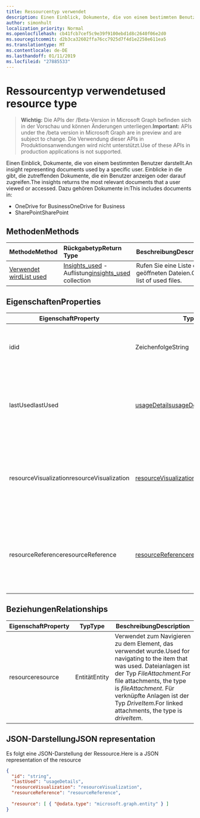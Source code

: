 ```yaml
---
title: Ressourcentyp verwendet
description: Einen Einblick, Dokumente, die von einem bestimmten Benutzer darstellt. Einblicke in die gibt, die zutreffenden Dokumente, die ein Benutzer anzeigen oder darauf zugreifen.
author: simonhult
localization_priority: Normal
ms.openlocfilehash: cb41fcb7cef5c9e39f9100ebd1d8c2640f06e2d0
ms.sourcegitcommit: d2b3ca32602ffa76cc7925d7f4d1e2258e611ea5
ms.translationtype: MT
ms.contentlocale: de-DE
ms.lasthandoff: 01/11/2019
ms.locfileid: "27885533"
---
```

# <a name="used-resource-type"></a><span data-ttu-id="c92d8-104">Ressourcentyp verwendet</span><span class="sxs-lookup"><span data-stu-id="c92d8-104">used resource type</span></span>

> <span data-ttu-id="c92d8-105">**Wichtig:** Die APIs der /Beta-Version in Microsoft Graph befinden sich in der Vorschau und können Änderungen unterliegen.</span><span class="sxs-lookup"><span data-stu-id="c92d8-105">**Important:** APIs under the /beta version in Microsoft Graph are in preview and are subject to change.</span></span> <span data-ttu-id="c92d8-106">Die Verwendung dieser APIs in Produktionsanwendungen wird nicht unterstützt.</span><span class="sxs-lookup"><span data-stu-id="c92d8-106">Use of these APIs in production applications is not supported.</span></span>

<span data-ttu-id="c92d8-107">Einen Einblick, Dokumente, die von einem bestimmten Benutzer darstellt.</span><span class="sxs-lookup"><span data-stu-id="c92d8-107">An insight representing documents used by a specific user.</span></span> <span data-ttu-id="c92d8-108">Einblicke in die gibt, die zutreffenden Dokumente, die ein Benutzer anzeigen oder darauf zugreifen.</span><span class="sxs-lookup"><span data-stu-id="c92d8-108">The insights returns the most relevant documents that a user viewed or accessed.</span></span> <span data-ttu-id="c92d8-109">Dazu gehören Dokumente in:</span><span class="sxs-lookup"><span data-stu-id="c92d8-109">This includes documents in:</span></span>

- <span data-ttu-id="c92d8-110">OneDrive for Business</span><span class="sxs-lookup"><span data-stu-id="c92d8-110">OneDrive for Business</span></span>
- <span data-ttu-id="c92d8-111">SharePoint</span><span class="sxs-lookup"><span data-stu-id="c92d8-111">SharePoint</span></span>

## <a name="methods"></a><span data-ttu-id="c92d8-112">Methoden</span><span class="sxs-lookup"><span data-stu-id="c92d8-112">Methods</span></span>

| <span data-ttu-id="c92d8-113">Methode</span><span class="sxs-lookup"><span data-stu-id="c92d8-113">Method</span></span>       | <span data-ttu-id="c92d8-114">Rückgabetyp</span><span class="sxs-lookup"><span data-stu-id="c92d8-114">Return Type</span></span>  |<span data-ttu-id="c92d8-115">Beschreibung</span><span class="sxs-lookup"><span data-stu-id="c92d8-115">Description</span></span>|
|:---------------|:--------|:----------|
|[<span data-ttu-id="c92d8-116">Verwendet wird</span><span class="sxs-lookup"><span data-stu-id="c92d8-116">List used</span></span>](../api/insights-list-used.md) |<span data-ttu-id="c92d8-117">[Insights_used](insights-used.md) -Auflistung</span><span class="sxs-lookup"><span data-stu-id="c92d8-117">[insights_used](insights-used.md) collection</span></span>| <span data-ttu-id="c92d8-118">Rufen Sie eine Liste der geöffneten Dateien.</span><span class="sxs-lookup"><span data-stu-id="c92d8-118">Get a list of used files.</span></span>|

## <a name="properties"></a><span data-ttu-id="c92d8-119">Eigenschaften</span><span class="sxs-lookup"><span data-stu-id="c92d8-119">Properties</span></span>

| <span data-ttu-id="c92d8-120">Eigenschaft</span><span class="sxs-lookup"><span data-stu-id="c92d8-120">Property</span></span>              | <span data-ttu-id="c92d8-121">Typ</span><span class="sxs-lookup"><span data-stu-id="c92d8-121">Type</span></span>                      | <span data-ttu-id="c92d8-122">Beschreibung</span><span class="sxs-lookup"><span data-stu-id="c92d8-122">Description</span></span>  |
| -------------         |---------------            | -------------|
| <span data-ttu-id="c92d8-123">id</span><span class="sxs-lookup"><span data-stu-id="c92d8-123">id</span></span>                    | <span data-ttu-id="c92d8-124">Zeichenfolge</span><span class="sxs-lookup"><span data-stu-id="c92d8-124">String</span></span>                    | <span data-ttu-id="c92d8-125">Eindeutiger Bezeichner der Beziehung.</span><span class="sxs-lookup"><span data-stu-id="c92d8-125">Unique identifier of the relationship.</span></span> <span data-ttu-id="c92d8-126">Schreibgeschützt.</span><span class="sxs-lookup"><span data-stu-id="c92d8-126">Read only.</span></span>        |
| <span data-ttu-id="c92d8-127">lastUsed</span><span class="sxs-lookup"><span data-stu-id="c92d8-127">lastUsed</span></span>              | [<span data-ttu-id="c92d8-128">usageDetails</span><span class="sxs-lookup"><span data-stu-id="c92d8-128">usageDetails</span></span>](insights-usagedetails.md)              | <span data-ttu-id="c92d8-129">Wenn das Element zuletzt Informationen angezeigt und vom Benutzer geändert.</span><span class="sxs-lookup"><span data-stu-id="c92d8-129">Information about when the item was last viewed and modified by the user.</span></span> <span data-ttu-id="c92d8-130">Schreibgeschützt.</span><span class="sxs-lookup"><span data-stu-id="c92d8-130">Read only.</span></span>     |
| <span data-ttu-id="c92d8-131">resourceVisualization</span><span class="sxs-lookup"><span data-stu-id="c92d8-131">resourceVisualization</span></span> | [<span data-ttu-id="c92d8-132">resourceVisualization</span><span class="sxs-lookup"><span data-stu-id="c92d8-132">resourceVisualization</span></span>](insights-resourcevisualization.md)                | <span data-ttu-id="c92d8-133">Eigenschaften, die Sie verwenden können, um das Dokument in Ihre Erfahrung visualisieren.</span><span class="sxs-lookup"><span data-stu-id="c92d8-133">Properties that you can use to visualize the document in your experience.</span></span> <span data-ttu-id="c92d8-134">Schreibgeschützt.</span><span class="sxs-lookup"><span data-stu-id="c92d8-134">Read-only</span></span>      |
| <span data-ttu-id="c92d8-135">resourceReference</span><span class="sxs-lookup"><span data-stu-id="c92d8-135">resourceReference</span></span>     | [<span data-ttu-id="c92d8-136">resourceReference</span><span class="sxs-lookup"><span data-stu-id="c92d8-136">resourceReference</span></span>](insights-resourcereference.md)                      | <span data-ttu-id="c92d8-137">Referenz-Eigenschaften des Dokuments verwendete, wie die Url und den Typ des Dokuments.</span><span class="sxs-lookup"><span data-stu-id="c92d8-137">Reference properties of the used document, such as the url and type of the document.</span></span> <span data-ttu-id="c92d8-138">Schreibgeschützt.</span><span class="sxs-lookup"><span data-stu-id="c92d8-138">Read-only</span></span>     |

## <a name="relationships"></a><span data-ttu-id="c92d8-139">Beziehungen</span><span class="sxs-lookup"><span data-stu-id="c92d8-139">Relationships</span></span>

| <span data-ttu-id="c92d8-140">Eigenschaft</span><span class="sxs-lookup"><span data-stu-id="c92d8-140">Property</span></span>      | <span data-ttu-id="c92d8-141">Typ</span><span class="sxs-lookup"><span data-stu-id="c92d8-141">Type</span></span>          | <span data-ttu-id="c92d8-142">Beschreibung</span><span class="sxs-lookup"><span data-stu-id="c92d8-142">Description</span></span>  |
| ------------- |---------------| -------------|
| <span data-ttu-id="c92d8-143">resource</span><span class="sxs-lookup"><span data-stu-id="c92d8-143">resource</span></span>      | <span data-ttu-id="c92d8-144">Entität</span><span class="sxs-lookup"><span data-stu-id="c92d8-144">Entity</span></span>        | <span data-ttu-id="c92d8-145">Verwendet zum Navigieren zu dem Element, das verwendet wurde.</span><span class="sxs-lookup"><span data-stu-id="c92d8-145">Used for navigating to the item that was used.</span></span> <span data-ttu-id="c92d8-146">Dateianlagen ist der Typ *FileAttachment*.</span><span class="sxs-lookup"><span data-stu-id="c92d8-146">For file attachments, the type is *fileAttachment*.</span></span> <span data-ttu-id="c92d8-147">Für verknüpfte Anlagen ist der Typ *DriveItem*.</span><span class="sxs-lookup"><span data-stu-id="c92d8-147">For linked attachments, the type is *driveItem*.</span></span> |

## <a name="json-representation"></a><span data-ttu-id="c92d8-148">JSON-Darstellung</span><span class="sxs-lookup"><span data-stu-id="c92d8-148">JSON representation</span></span>
<span data-ttu-id="c92d8-149">Es folgt eine JSON-Darstellung der Ressource.</span><span class="sxs-lookup"><span data-stu-id="c92d8-149">Here is a JSON representation of the resource</span></span>

```json
{
  "id": "string",
  "lastUsed": "usageDetails",
  "resourceVisualization": "resourceVisualization",
  "resourceReference": "resourceReference",
  
  "resource": [ { "@odata.type": "microsoft.graph.entity" } ]
}
```
